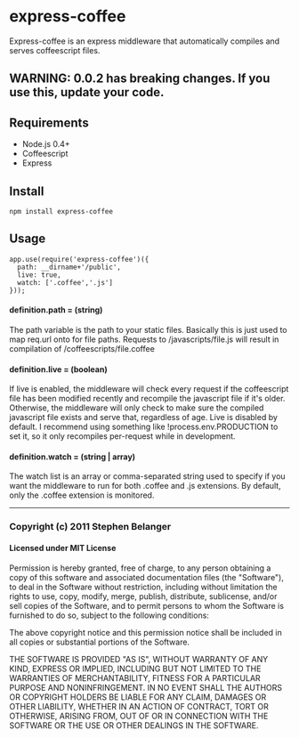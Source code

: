 # express-coffee
Express-coffee is an express middleware that automatically compiles and serves coffeescript files.

## WARNING: 0.0.2 has breaking changes. If you use this, update your code.

## Requirements
* Node.js 0.4+
* Coffeescript
* Express

## Install

    npm install express-coffee

## Usage

    app.use(require('express-coffee')({
      path: __dirname+'/public',
      live: true,
      watch: ['.coffee','.js']
    }));

#### definition.path = (string)
The path variable is the path to your static files. Basically this is just used to map req.url onto for file paths. Requests to /javascripts/file.js will result in compilation of /coffeescripts/file.coffee

#### definition.live = (boolean)
If live is enabled, the middleware will check every request if the coffeescript file has been modified recently and recompile the javascript file if it's older. Otherwise, the middleware will only check to make sure the compiled javascript file exists and serve that, regardless of age. Live is disabled by default. I recommend using something like !process.env.PRODUCTION to set it, so it only recompiles per-request while in development.

#### definition.watch = (string | array)
The watch list is an array or comma-separated string used to specify if you want the middleware to run for both .coffee and .js extensions. By default, only the .coffee extension is monitored.

---

### Copyright (c) 2011 Stephen Belanger
#### Licensed under MIT License

Permission is hereby granted, free of charge, to any person obtaining a copy of this software and associated documentation files (the "Software"), to deal in the Software without restriction, including without limitation the rights to use, copy, modify, merge, publish, distribute, sublicense, and/or sell copies of the Software, and to permit persons to whom the Software is furnished to do so, subject to the following conditions:

The above copyright notice and this permission notice shall be included in all copies or substantial portions of the Software.

THE SOFTWARE IS PROVIDED "AS IS", WITHOUT WARRANTY OF ANY KIND, EXPRESS OR IMPLIED, INCLUDING BUT NOT LIMITED TO THE WARRANTIES OF MERCHANTABILITY, FITNESS FOR A PARTICULAR PURPOSE AND NONINFRINGEMENT. IN NO EVENT SHALL THE AUTHORS OR COPYRIGHT HOLDERS BE LIABLE FOR ANY CLAIM, DAMAGES OR OTHER LIABILITY, WHETHER IN AN ACTION OF CONTRACT, TORT OR OTHERWISE, ARISING FROM, OUT OF OR IN CONNECTION WITH THE SOFTWARE OR THE USE OR OTHER DEALINGS IN THE SOFTWARE.